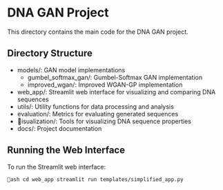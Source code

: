﻿# DNA GAN Project

This directory contains the main code for the DNA GAN project.

## Directory Structure

- models/: GAN model implementations
  - gumbel_softmax_gan/: Gumbel-Softmax GAN implementation
  - improved_wgan/: Improved WGAN-GP implementation
- web_app/: Streamlit web interface for visualizing and comparing DNA sequences
- utils/: Utility functions for data processing and analysis
- evaluation/: Metrics for evaluating generated sequences
- isualization/: Tools for visualizing DNA sequence properties
- docs/: Project documentation

## Running the Web Interface

To run the Streamlit web interface:

`ash
cd web_app
streamlit run templates/simplified_app.py
`
